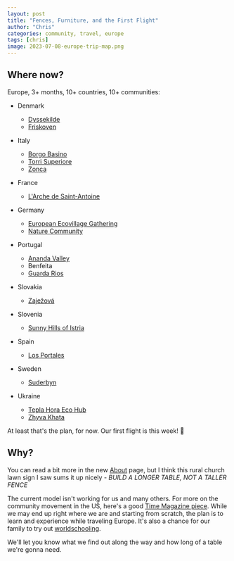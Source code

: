 ```yaml
---
layout: post
title: "Fences, Furniture, and the First Flight"
author: "Chris"
categories: community, travel, europe
tags: [chris]
image: 2023-07-08-europe-trip-map.png
---
```


## Where now?

Europe, 3+ months, 10+ countries, 10+ communities:

- Denmark
   - [Dyssekilde](http://www.dyssekilde.dk/uk)
   - [Friskoven](https://www.friskoven.dk/en)

- Italy
   - [Borgo Basino](https://borgobasino.org/)
   - [Torri Superiore](https://php7.torri-superiore.org/en/home/)
   - [Zonca](https://www.zonca.info/)

- France
   - [L'Arche de Saint-Antoine](https://www.arche-sta.com/)

- Germany
   - [European Ecovillage Gathering](https://ecovillagegathering.org/)
   - [Nature Community](https://nature.community/)

- Portugal
   - [Ananda Valley](https://anandavalley.org/)
   - Benfeita
   - [Guarda Rios](https://ecoaldeia.wixsite.com/guardarios/the-vision)

- Slovakia
   - [Zaježová](https://zajezka.sk/)

- Slovenia
   - [Sunny Hills of Istria](https://soncnigrici-istra.eu/)

- Spain
   - [Los Portales](https://losportales.net/index.html)

- Sweden
   - [Suderbyn](https://suderbyn.se/)

- Ukraine
   - [Tepla Hora Eco Hub](https://teplagora.org/)
   - [Zhyva Khata](https://genukraine.com.ua/index.php/en/ecovillages/240-zhyva-khata-family-project)

At least that's the plan, for now. Our first flight is this week! 🚀


## Why?

You can read a bit more in the new [About](/about.html) page, but I think this rural church lawn sign I saw sums it up nicely - *BUILD A LONGER TABLE, NOT A TALLER FENCE*

The current model isn't working for us and many others. For more on the community movement in the US, here's a good [Time Magazine piece](https://time.com/intentional-communities/). While we may end up right where we are and starting from scratch, the plan is to learn and experience while traveling Europe. It's also a chance for our family to try out [worldschooling](https://www.time4learning.com/homeschooling-styles/worldschooling.html#:~:text=Worldschooling%20is%20an%20educational%20movement,(ren)'s%20education.).

We'll let you know what we find out along the way and how long of a table we're gonna need.